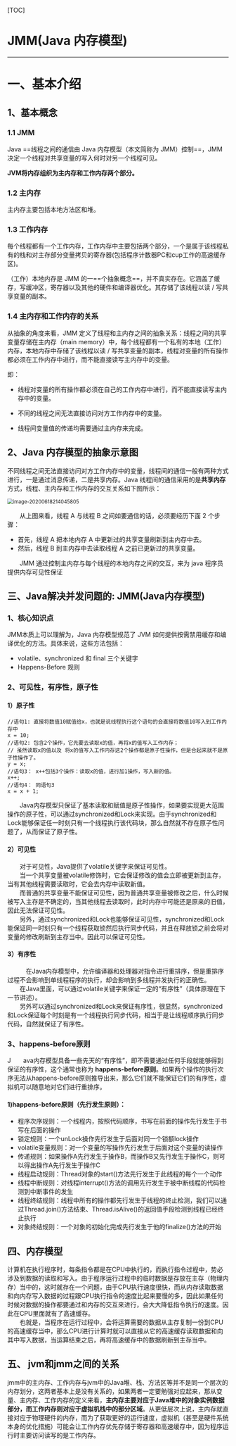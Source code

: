 

[TOC]



# JMM(Java 内存模型)

---
# 一、基本介绍
## 1、基本概念
### 1.1 JMM

Java ==线程之间的通信由 Java 内存模型（本文简称为 JMM）控制==，JMM 决定一个线程对共享变量的写入何时对另一个线程可见。

**JVM将内存组织为主内存和工作内存两个部分。**



### 1.2 主内存

主内存主要包括本地方法区和堆。

### 1.3 工作内存

每个线程都有一个工作内存，工作内存中主要包括两个部分，一个是属于该线程私有的栈和对主存部分变量拷贝的寄存器(包括程序计数器PC和cup工作的高速缓存区)。

（工作）本地内存是 JMM 的一==个抽象概念==，并不真实存在。它涵盖了缓存，写缓冲区，寄存器以及其他的硬件和编译器优化。其存储了该线程以读 / 写共享变量的副本。

### 1.4 主内存和工作内存的关系

从抽象的角度来看，JMM 定义了线程和主内存之间的抽象关系：线程之间的共享变量存储在主内存（main memory）中，每个线程都有一个私有的本地（工作）内存，本地内存中存储了该线程以读 / 写共享变量的副本，线程对变量的所有操作都必须在工作内存中进行，而不能直接读写主内存中的变量。

即：

- 线程对变量的所有操作都必须在自己的工作内存中进行，而不能直接读写主内存中的变量。

- 不同的线程之间无法直接访问对方工作内存中的变量。

- 线程间变量值的传递均需要通过主内存来完成。

  

## 2、Java 内存模型的抽象示意图

不同线程之间无法直接访问对方工作内存中的变量，线程间的通信一般有两种方式进行，一是通过消息传递，二是共享内存。Java 线程间的通信采用的是**共享内存**方式，线程、主内存和工作内存的交互关系如下图所示：

<img src="E:/black user/Java/有道云截图/image-20200618214045805.png" alt="image-20200618214045805" style="zoom:80%;" />

&emsp;&emsp;从上图来看，线程 A 与线程 B 之间如要通信的话，必须要经历下面 2 个步骤： 
- 首先，线程 A 把本地内存 A 中更新过的共享变量刷新到主内存中去。
- 然后，线程 B 到主内存中去读取线程 A 之前已更新过的共享变量。

&emsp;&emsp;JMM 通过控制主内存与每个线程的本地内存之间的交互，来为 java 程序员提供内存可见性保证









## 三、Java解决并发问题的: JMM(Java内存模型)

### 1、核心知识点

JMM本质上可以理解为，Java 内存模型规范了 JVM 如何提供按需禁用缓存和编译优化的方法。具体来说，这些方法包括：

- volatile、synchronized 和 final 三个关键字<br>
- Happens-Before 规则<br>

### 2、可见性，有序性，原子性

#### 1）原子性

```
//语句1: 直接将数值10赋值给x，也就是说线程执行这个语句的会直接将数值10写入到工作内存中 
x = 10; 
//语句2: 包含2个操作，它先要去读取x的值，再将x的值写入工作内存；
// 虽然读取x的值以及 将x的值写入工作内存这2个操作都是原子性操作，但是合起来就不是原子性操作了。
y = x; 
//语句3： x++包括3个操作：读取x的值，进行加1操作，写入新的值。
x++;
//语句4： 同语句3
x = x + 1;
```


&emsp;&emsp;Java内存模型只保证了基本读取和赋值是原子性操作，如果要实现更大范围操作的原子性，可以通过synchronized和Lock来实现。由于synchronized和Lock能够保证任一时刻只有一个线程执行该代码块，那么自然就不存在原子性问题了，从而保证了原子性。

#### 2）可见性

&emsp;&emsp;对于可见性，Java提供了volatile关键字来保证可见性。<br>
&emsp;&emsp;当一个共享变量被volatile修饰时，它会保证修改的值会立即被更新到主存，当有其他线程需要读取时，它会去内存中读取新值。<br>
&emsp;&emsp;而普通的共享变量不能保证可见性，因为普通共享变量被修改之后，什么时候被写入主存是不确定的，当其他线程去读取时，此时内存中可能还是原来的旧值，因此无法保证可见性。<br>
&emsp;&emsp;另外，通过synchronized和Lock也能够保证可见性，synchronized和Lock能保证同一时刻只有一个线程获取锁然后执行同步代码，并且在释放锁之前会将对变量的修改刷新到主存当中。因此可以保证可见性。

#### 3）有序性

&emsp;&emsp;　在Java内存模型中，允许编译器和处理器对指令进行重排序，但是重排序过程不会影响到单线程程序的执行，却会影响到多线程并发执行的正确性。<br>
&emsp;&emsp;在Java里面，可以通过volatile关键字来保证一定的“有序性”（具体原理在下一节讲述）。<br>
&emsp;&emsp;另外可以通过synchronized和Lock来保证有序性，很显然，synchronized和Lock保证每个时刻是有一个线程执行同步代码，相当于是让线程顺序执行同步代码，自然就保证了有序性。

### 3、happens-before原则

J&emsp;&emsp;ava内存模型具备一些先天的“有序性”，即不需要通过任何手段就能够得到保证的有序性，这个通常也称为 **happens-before原则**。如果两个操作的执行次序无法从happens-before原则推导出来，那么它们就不能保证它们的有序性，虚拟机可以随意地对它们进行重排序。

#### 1)happens-before原则（先行发生原则）：

- 程序次序规则：一个线程内，按照代码顺序，书写在前面的操作先行发生于书写在后面的操作
- 锁定规则：一个unLock操作先行发生于后面对同一个锁额lock操作
- volatile变量规则：对一个变量的写操作先行发生于后面对这个变量的读操作
- 传递规则：如果操作A先行发生于操作B，而操作B又先行发生于操作C，则可以得出操作A先行发生于操作C
- 线程启动规则：Thread对象的start()方法先行发生于此线程的每个一个动作
- 线程中断规则：对线程interrupt()方法的调用先行发生于被中断线程的代码检测到中断事件的发生
- 线程终结规则：线程中所有的操作都先行发生于线程的终止检测，我们可以通过Thread.join()方法结束、Thread.isAlive()的返回值手段检测到线程已经终止执行
- 对象终结规则：一个对象的初始化完成先行发生于他的finalize()方法的开始



## 四、内存模型

计算机在执行程序时，每条指令都是在CPU中执行的，而执行指令过程中，势必涉及到数据的读取和写入。由于程序运行过程中的临时数据是存放在主存（物理内存）当中的，这时就存在一个问题，由于CPU执行速度很快，而从内存读取数据和向内存写入数据的过程跟CPU执行指令的速度比起来要慢的多，因此如果任何时候对数据的操作都要通过和内存的交互来进行，会大大降低指令执行的速度。因此在CPU里面就有了高速缓存。<br>
　　也就是，当程序在运行过程中，会将运算需要的数据从主存复制一份到CPU的高速缓存当中，那么CPU进行计算时就可以直接从它的高速缓存读取数据和向其中写入数据，当运算结束之后，再将高速缓存中的数据刷新到主存当中。



## 五、 jvm和jmm之间的关系

jmm中的主内存、工作内存与jvm中的Java堆、栈、方法区等并不是同一个层次的内存划分，这两者基本上是没有关系的，如果两者一定要勉强对应起来，那从变量、主内存、工作内存的定义来看，**主内存主要对应于Java堆中的对象实例数据部分，而工作内存则对应于虚拟机栈中的部分区域**。从更低层次上说，主内存就直接对应于物理硬件的内存，而为了获取更好的运行速度，虚拟机（甚至是硬件系统本身的优化措施）可能会让工作内存优先存储于寄存器和高速缓存中，因为程序运行时主要访问读写的是工作内存。









